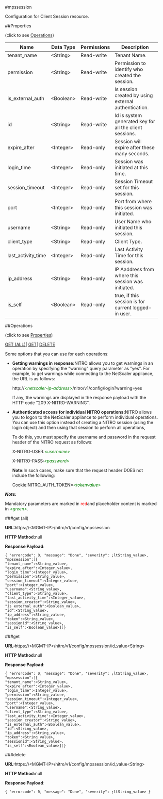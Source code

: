 #mpssession

Configuration for Client Session resource.


##Properties 
<span>(click to see [Operations](#opera))</span>


<table><thead><tr><th>Name</th><th>Data Type</th><th>Permissions</th><th>Description</th></tr></thead><tbody><tr><td>tenant_name</td><td>&lt;String></td><td>Read-write</td><td>Tenant Name.</td></tr><tr><td>permission</td><td>&lt;String></td><td>Read-write</td><td>Permission to identify who created the session.</td></tr><tr><td>is_external_auth</td><td>&lt;Boolean></td><td>Read-write</td><td>Is session created by using external authentication.</td></tr><tr><td>id</td><td>&lt;String></td><td>Read-write</td><td>Id is system generated key for all the client sessions.</td></tr><tr><td>expire_after</td><td>&lt;Integer></td><td>Read-only</td><td>Session will expire after these many seconds.</td></tr><tr><td>login_time</td><td>&lt;Integer></td><td>Read-only</td><td>Session was initiated at this time.</td></tr><tr><td>session_timeout</td><td>&lt;Integer></td><td>Read-only</td><td>Session Timeout set for this session.</td></tr><tr><td>port</td><td>&lt;Integer></td><td>Read-only</td><td>Port from where this session was initiated.</td></tr><tr><td>username</td><td>&lt;String></td><td>Read-only</td><td>User Name who initiated this session.</td></tr><tr><td>client_type</td><td>&lt;String></td><td>Read-only</td><td>Client Type.</td></tr><tr><td>last_activity_time</td><td>&lt;Integer></td><td>Read-only</td><td>Last Activity Time for this session.</td></tr><tr><td>ip_address</td><td>&lt;String></td><td>Read-only</td><td>IP Aaddress from where this session was initiated.</td></tr><tr><td>is_self</td><td>&lt;Boolean></td><td>Read-only</td><td>true, if this session is for current logged-in user.</td></tr></tbody></table>
##Operations 
<span>(click to see [Properties](#prope))</span>


[GET (ALL)](#get-)| [GET]()| [DELETE](#d)


Some options that you can use for each operations:
<ul><li><p><b>Getting warnings in response:</b>NITRO allows you to get warnings in an operation by specifying the "warning" query parameter as "yes". For example, to get warnings while connecting to the NetScaler appliance, the URL is as follows:</p><p>http://<span style="color:green;font-style:italic;">&lt;netscaler-ip-address&gt;</span>/nitro/v1/config/login?warning=yes</p><p>If any, the warnings are displayed in the response payload with the HTTP code "209 X-NITRO-WARNING".</p></li><li><p><b>Authenticated access for individual NITRO operations:</b>NITRO allows you to logon to the NetScaler appliance to perform individual operations. You can use this option instead of creating a NITRO session (using the login object) and then using that session to perform all operations,</p><p>To do this, you must specify the username and password in the request header of the NITRO request as follows:</p><p>X-NITRO-USER:<span style="color:green;font-style:italic;">&lt;username&gt;</span></p><p>X-NITRO-PASS:<span style="color:green;font-style:italic;">&lt;password&gt;</span></p><p><b>Note:</b>In such cases, make sure that the request header DOES not include the following:</p><p>Cookie:NITRO_AUTH_TOKEN=<span style="color:green;font-style:italic;">&lt;tokenvalue&gt;</span></p></li></ul>



***Note:*** 
Mandatory parameters are marked in <span style="color:#FF0000;">red</span>and placeholder content is marked in <span style="color:green;font-style:italic">&lt;green&gt;</span>.

###get (all)



<b>URL:</b>https://&lt;MGMT-IP&gt;/nitro/v1/config/mpssession
<b>HTTP Method:</b>null
<b>Response Payload: </b>```{ "errorcode": 0, "message": "Done", "severity": ;ltString_value>, "mpssession":[{"tenant_name":<String_value>,"expire_after":<Integer_value>,"login_time":<Integer_value>,"permission":<String_value>,"session_timeout":<Integer_value>,"port":<Integer_value>,"username":<String_value>,"client_type":<String_value>,"last_activity_time":<Integer_value>,"session_creator":<String_value>,"is_external_auth":<Boolean_value>,"id":<String_value>,"ip_address":<String_value>,"token":<String_value>,"sessionid":<String_value>,"is_self":<Boolean_value>}]}```



###get



<b>URL:</b>https://&lt;MGMT-IP&gt;/nitro/v1/config/mpssession/id_value&lt;String&gt;
<b>HTTP Method:</b>null
<b>Response Payload: </b>```{ "errorcode": 0, "message": "Done", "severity": ;ltString_value>, "mpssession":[{"tenant_name":<String_value>,"expire_after":<Integer_value>,"login_time":<Integer_value>,"permission":<String_value>,"session_timeout":<Integer_value>,"port":<Integer_value>,"username":<String_value>,"client_type":<String_value>,"last_activity_time":<Integer_value>,"session_creator":<String_value>,"is_external_auth":<Boolean_value>,"id":<String_value>,"ip_address":<String_value>,"token":<String_value>,"sessionid":<String_value>,"is_self":<Boolean_value>}]}```



###delete



<b>URL:</b>https://&lt;MGMT-IP&gt;/nitro/v1/config/mpssession/id_value&lt;String&gt;
<b>HTTP Method:</b>null
<b>Response Payload: </b>```{ "errorcode": 0, "message": "Done", "severity": ;ltString_value> }```



